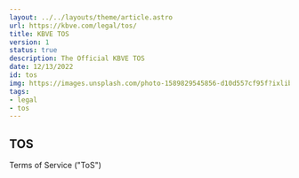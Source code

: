 ```yaml
---
layout: ../../layouts/theme/article.astro
url: https://kbve.com/legal/tos/
title: KBVE TOS
version: 1
status: true
description: The Official KBVE TOS
date: 12/13/2022
id: tos
img: https://images.unsplash.com/photo-1589829545856-d10d557cf95f?ixlib=rb-4.0.3&ixid=MnwxMjA3fDB8MHxwaG90by1wYWdlfHx8fGVufDB8fHx8&auto=format&fit=crop&w=1770&q=80
tags:
- legal
- tos
---
```


## TOS

Terms of Service ("ToS")
